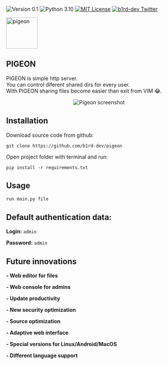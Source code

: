 ![Version 0.1](http://img.shields.io/badge/version-v0.1-green.svg)
![Python 3.10](http://img.shields.io/badge/python-3.10-blue.svg)
[![MIT License](http://img.shields.io/badge/license-MIT%20License-blue.svg)](https://github.com/b1rd-dev/PIGEON/blob/master/LICENSE)
[![b1rd-dev Twitter](http://img.shields.io/twitter/url/http/shields.io.svg?style=social&label=Follow)](https://twitter.com/B1rdDev)
<p>
  <img src="https://github.com/b1rd-dev/PIGEON/blob/main/static/imgs/icon.ico" width=85px alt="pigeon"/>
  <h2>PIGEON</h2>
</p>

PIGEON is simple http server. <br>
You can control diferent shared dirs for every user. <br>
With PIGEON sharing files become easier than exit from VIM 😂.

<p align="center">
  <img src="https://pbs.twimg.com/media/FPrN2TrXMAQur3-?format=png&name=small" alt="Pigeon screenshot">
</p>

## Installation

Download source code from github: 

`git clone https://github.com/b1rd-dev/pigeon`

Open project folder with terminal and run: 

`pip install -r requirements.txt`

## Usage <br>

`run main.py file`

## Default authentication data: <br>

**Login:**
`admin` 

**Password:**
`admin`

## Future innovations

**- Web editor for files**

**- Web console for admins**

**- Update productivity**

**- New security optimization**

**- Source optimization**

**- Adaptive web interface**

**- Special versions for Linux/Android/MacOS**

**- Different language support**
